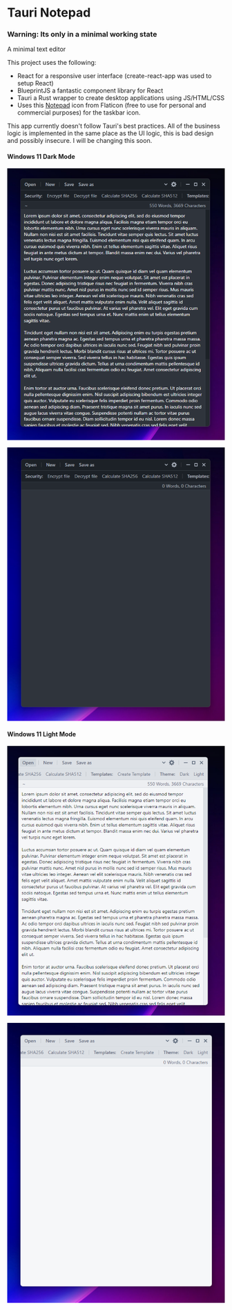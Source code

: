 # Tauri Notepad

### Warning: Its only in a minimal working state

A minimal text editor 

This project uses the following:
- React for a responsive user interface (create-react-app was used to setup React)
- BlueprintJS a fantastic component library for React
- Tauri a Rust wrapper to create desktop applications using JS/HTML/CSS
- Uses this [Notepad](https://www.flaticon.com/free-icon/notebook_346081?related_id=346081&origin=search) icon from Flaticon (free to use for personal and commercial purposes) for the taskbar icon.

This app currently doesn't follow Tauri's best practices. All of the business logic is implemented in the same place as the UI logic, this is bad design and possibly insecure. I will be changing this soon.

#### Windows 11 Dark Mode 
![Windows 11 Dark Mode (With Text Wrapping)](/screenshots/win11-dark-wrapped.png)

![Windows 11 Dark Mode](/screenshots/win11-dark.png)

#### Windows 11 Light Mode
![Windows 11 Light Mode (With Text Wrapping)](/screenshots/win11-light-wrapped.png)

![Windows 11 Light Mode](/screenshots/win11-light.png)
